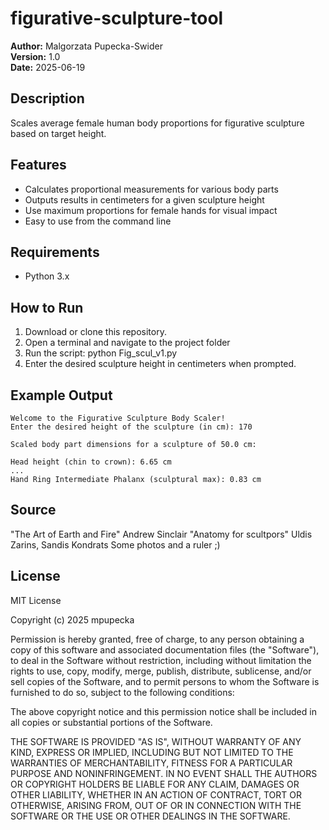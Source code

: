 # figurative-sculpture-tool
**Author:** Malgorzata Pupecka-Swider  
**Version:** 1.0  
**Date:** 2025-06-19

## Description

Scales average female human body proportions for figurative sculpture based on target height.

## Features

- Calculates proportional measurements for various body parts
- Outputs results in centimeters for a given sculpture height
- Use maximum proportions for female hands for visual impact
- Easy to use from the command line


## Requirements

- Python 3.x

## How to Run

1. Download or clone this repository.
2. Open a terminal and navigate to the project folder
3. Run the script:
   python Fig_scul_v1.py
4. Enter the desired sculpture height in centimeters when prompted.

## Example Output

```
Welcome to the Figurative Sculpture Body Scaler!
Enter the desired height of the sculpture (in cm): 170

Scaled body part dimensions for a sculpture of 50.0 cm:

Head height (chin to crown): 6.65 cm
...
Hand Ring Intermediate Phalanx (sculptural max): 0.83 cm
```
## Source
"The Art of Earth and Fire" Andrew Sinclair
"Anatomy for scultpors" Uldis Zarins, Sandis Kondrats
Some photos and a ruler ;)

## License
MIT License

Copyright (c) 2025 mpupecka

Permission is hereby granted, free of charge, to any person obtaining a copy
of this software and associated documentation files (the "Software"), to deal
in the Software without restriction, including without limitation the rights
to use, copy, modify, merge, publish, distribute, sublicense, and/or sell
copies of the Software, and to permit persons to whom the Software is
furnished to do so, subject to the following conditions:

The above copyright notice and this permission notice shall be included in all
copies or substantial portions of the Software.

THE SOFTWARE IS PROVIDED "AS IS", WITHOUT WARRANTY OF ANY KIND, EXPRESS OR
IMPLIED, INCLUDING BUT NOT LIMITED TO THE WARRANTIES OF MERCHANTABILITY,
FITNESS FOR A PARTICULAR PURPOSE AND NONINFRINGEMENT. IN NO EVENT SHALL THE
AUTHORS OR COPYRIGHT HOLDERS BE LIABLE FOR ANY CLAIM, DAMAGES OR OTHER
LIABILITY, WHETHER IN AN ACTION OF CONTRACT, TORT OR OTHERWISE, ARISING FROM,
OUT OF OR IN CONNECTION WITH THE SOFTWARE OR THE USE OR OTHER DEALINGS IN THE
SOFTWARE.


